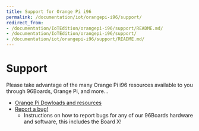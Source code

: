 ```yaml
---
title: Support for Orange Pi i96
permalink: /documentation/iot/orangepi-i96/support/
redirect_from:
- /documentation/IoTEdition/orangepi-i96/support/README.md/
- /documentation/IoTEdition/orangepi-i96/support/
- /documentation/iot/orangepi-i96/support/README.md/
---
```

# Support

Please take advantage of the many Orange Pi i96 resources available to you through 96Boards, Orange Pi, and more...

- [Orange Pi Dowloads and resources](http://www.orangepi.org/downloadresources/)
- [Report a bug!](../../../Extras/Report_a_bug.md)
   - Instructions on how to report bugs for any of our 96Boards hardware and software, this includes the Board X!
